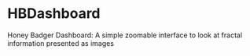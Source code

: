 # HBDashboard
Honey Badger Dashboard:  A simple zoomable interface to look at fractal information presented as images
